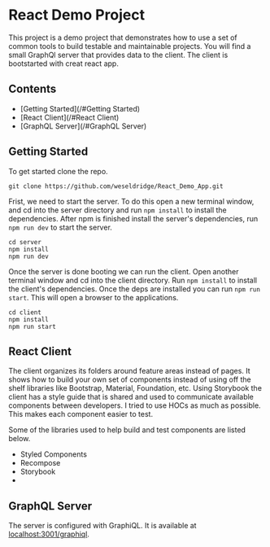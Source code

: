 # React Demo Project

This project is a demo project that demonstrates how to use a set of common tools to build testable and maintainable projects. You will find a small GraphQl server that provides data to the client. The client is bootstarted with creat react app.

## Contents

- [Getting Started](/#Getting Started)
- [React Client](/#React Client)
- [GraphQL Server](/#GraphQL Server)

## Getting Started

To get started clone the repo.

```
git clone https://github.com/weseldridge/React_Demo_App.git
```

Frist, we need to start the server. To do this open a new terminal window, and cd into the server directory and run `npm install` to install the dependencies. After npm is finished install the server's dependencies, run `npm run dev` to start the server.

```
cd server
npm install
npm run dev
```

Once the server is done booting we can run the client. Open another terminal window and cd into the client directory. Run `npm install` to install the client's dependencies. Once the deps are installed you can run `npm run start`. This will open a browser to the applications.
 
```
cd client
npm install
npm run start
```


## React Client

The client organizes its folders around feature areas instead of pages. It shows how to build your own set of components instead of using off the shelf libraries like Bootstrap, Material, Foundation, etc. Using Storybook the client has a style guide that is shared and used to communicate available components between developers. I tried to use HOCs as much as possible. This makes each component easier to test. 

Some of the libraries used to help build and test components are listed below.

- Styled Components
- Recompose
- Storybook
- 

## GraphQL Server

The server is configured with GraphiQL. It is available at [localhost:3001/graphiql](http://localhost:3001/graphiql).